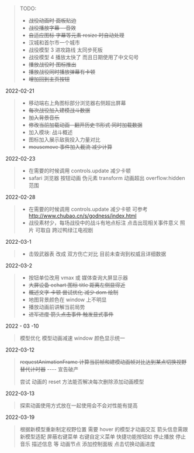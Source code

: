 > TODO:
>
> - ~~战役动画时 面板贴边~~
> - ~~战役播放字幕 --音效~~
> - ~~自适应图标 字幕等元素 resize 时自动处理~~
> - 汉城和首尔市一个城市
> - 战役模型 3 进攻路线 太同步死板
> - 战役模型 4 播放太快了 而且日期使用了中文句号
> - ~~播放战役时 图标推出~~
> - ~~播放战役同时播放弹幕有卡顿~~
> - ~~增加回到主页按钮~~

2022-02-21

> - 移动端右上角图标部分浏览器右侧超出屏幕
> - ~~每次战役加入建模战斗数据~~
> - ~~加入背景音乐~~
> - ~~修改当前加载动画--翻开历史书形式 同时加载数据~~
> - 加入模块: 战斗概述
> - 图标加入展示敌我投入力量对比
> - ~~mousemove 事件加入截流 减少计算~~

2022-02-23

> - 在需要的时候调用 controls.update 减少卡顿
> - safari 浏览器 按钮动画 伪元素 transform 动画超出 overflow:hidden 范围

2022-02-28

> - 在需要的时候调用 controls.update 减少卡顿 可参考 http://www.chubao.cn/s/godness/index.html
> - 战役素材少，每场战役中的战斗有地点标注 点击出现相关事件意义 照片 可取自 跨过鸭绿江电视剧

2022-03-1

> - 击毁武器表 改成 双方伤亡对比 目前未查询到权威且详细数据

2022-03-2

> - 按钮单位改用 vmax 或 媒体查询大屏显示器
> - ~~大屏设备 echart 图标 title 距离左侧显得近~~
> - ~~概述文字 卡顿 尝试优化 减少 dom 绘制~~
> - 地图背景颜色在 window 上不明显
> - 播放动画前讲解当前局势
> - ~~进军进度 箭头点击事件 触发显式事件~~

2022 - 03 -10

> 模型优化
> 模型动画减速
> window 颜色显示统一

2022-03-12

> ~~requestAnimationFrame 计算当前帧和建模动画帧对比达到某点切换视野 替代计时器~~ ---- 宣告破产
>
> 尝试 动画的 reset 方法能否解决每次删除添加动画模型

2022-03-13

> 探索动画使用方式放在一起使用会不会对性能有提高

2022-03-19

> 根据新模型重新制定视野位置
> 需要 hover 的模型才动画交互
> 箭头信息需跟新模型适配
> 屏蔽右键菜单 右键自定义菜单 快捷功能按钮如 停止播放 停止音乐 描述信息 等
> 动画节点 添加控制面板 点击切换动画进度
